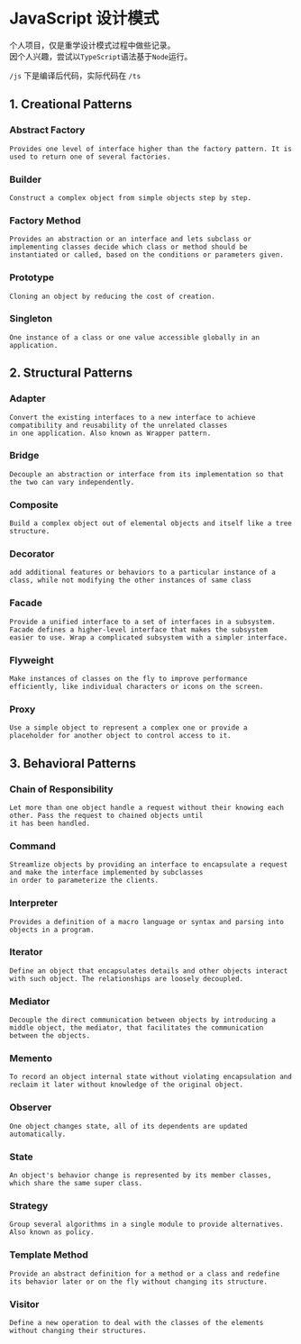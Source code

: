 # JavaScript 设计模式
个人项目，仅是重学设计模式过程中做些记录。  
因个人兴趣，尝试以`TypeScript`语法基于`Node`运行。

`/js` 下是编译后代码，实际代码在 `/ts`

##  1. Creational Patterns

### Abstract Factory
    Provides one level of interface higher than the factory pattern. It is used to return one of several factories.
### Builder
    Construct a complex object from simple objects step by step.
### Factory Method
    Provides an abstraction or an interface and lets subclass or implementing classes decide which class or method should be
    instantiated or called, based on the conditions or parameters given.
### Prototype
    Cloning an object by reducing the cost of creation.
### Singleton
    One instance of a class or one value accessible globally in an application.

##  2. Structural Patterns

### Adapter
    Convert the existing interfaces to a new interface to achieve compatibility and reusability of the unrelated classes
    in one application. Also known as Wrapper pattern.
### Bridge
    Decouple an abstraction or interface from its implementation so that the two can vary independently.
### Composite
    Build a complex object out of elemental objects and itself like a tree structure.
### Decorator
    add additional features or behaviors to a particular instance of a class, while not modifying the other instances of same class
### Facade
    Provide a unified interface to a set of interfaces in a subsystem. Facade defines a higher-level interface that makes the subsystem easier to use. Wrap a complicated subsystem with a simpler interface.
### Flyweight
    Make instances of classes on the fly to improve performance efficiently, like individual characters or icons on the screen.
### Proxy
    Use a simple object to represent a complex one or provide a placeholder for another object to control access to it.

##  3. Behavioral Patterns

### Chain of Responsibility
    Let more than one object handle a request without their knowing each other. Pass the request to chained objects until
    it has been handled.
### Command
    Streamlize objects by providing an interface to encapsulate a request and make the interface implemented by subclasses
    in order to parameterize the clients.
### Interpreter
    Provides a definition of a macro language or syntax and parsing into objects in a program.
### Iterator
    Define an object that encapsulates details and other objects interact with such object. The relationships are loosely decoupled.
### Mediator
    Decouple the direct communication between objects by introducing a middle object, the mediator, that facilitates the communication between the objects.
### Memento
    To record an object internal state without violating encapsulation and reclaim it later without knowledge of the original object.
### Observer
    One object changes state, all of its dependents are updated automatically.
### State
    An object's behavior change is represented by its member classes, which share the same super class.
### Strategy
    Group several algorithms in a single module to provide alternatives. Also known as policy.
### Template Method
    Provide an abstract definition for a method or a class and redefine its behavior later or on the fly without changing its structure.
### Visitor
    Define a new operation to deal with the classes of the elements without changing their structures.